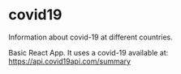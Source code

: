 # covid19
Information about covid-19 at different countries.

Basic React App. It uses a covid-19 available at:
https://api.covid19api.com/summary

